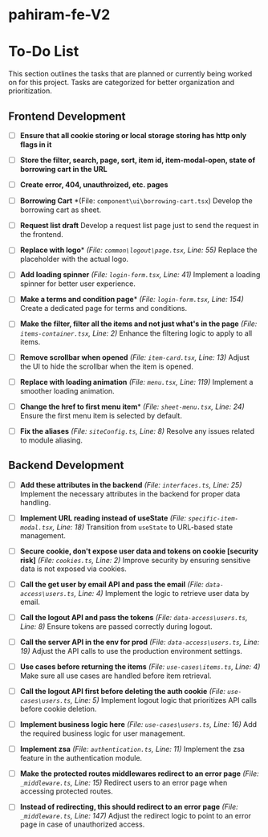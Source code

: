 # pahiram-fe-V2


# To-Do List

This section outlines the tasks that are planned or currently being worked on for this project. Tasks are categorized for better organization and prioritization.

## Frontend Development
- [ ] **Ensure that all cookie storing or local storage storing has http only flags in it**

- [ ] **Store the filter, search, page, sort, item id, item-modal-open, state of borrowing cart in the URL**

- [ ] **Create error, 404, unauthroized, etc. pages**

- [ ] **Borrowing Cart**
    *(File: `component\ui\borrowing-cart.tsx`)
    Develop the borrowing cart as sheet.

- [ ] **Request list draft**
    Develop a request list page just to send the request in the frontend.

- [ ] **Replace with logo***
  *(File: `common\logout\page.tsx`, Line: 55)*
  Replace the placeholder with the actual logo.

- [ ] **Add loading spinner**
  *(File: `login-form.tsx`, Line: 41)*
  Implement a loading spinner for better user experience.

- [ ] **Make a terms and condition page***
  *(File: `login-form.tsx`, Line: 154)*
  Create a dedicated page for terms and conditions.

- [ ] **Make the filter, filter all the items and not just what's in the page**
  *(File: `items-container.tsx`, Line: 2)*
  Enhance the filtering logic to apply to all items.

- [ ] **Remove scrollbar when opened**
  *(File: `item-card.tsx`, Line: 13)*
  Adjust the UI to hide the scrollbar when the item is opened.

- [ ] **Replace with loading animation**
  *(File: `menu.tsx`, Line: 119)*
  Implement a smoother loading animation.

- [ ] **Change the href to first menu item***
  *(File: `sheet-menu.tsx`, Line: 24)*
  Ensure the first menu item is selected by default.

- [ ] **Fix the aliases**
  *(File: `siteConfig.ts`, Line: 8)*
  Resolve any issues related to module aliasing.

## Backend Development
- [ ] **Add these attributes in the backend**
  *(File: `interfaces.ts`, Line: 25)*
  Implement the necessary attributes in the backend for proper data handling.

- [ ] **Implement URL reading instead of useState**
  *(File: `specific-item-modal.tsx`, Line: 18)*
  Transition from `useState` to URL-based state management.

- [ ] **Secure cookie, don't expose user data and tokens on cookie [security risk]**
  *(File: `cookies.ts`, Line: 2)*
  Improve security by ensuring sensitive data is not exposed via cookies.

- [ ] **Call the get user by email API and pass the email**
  *(File: `data-access\users.ts`, Line: 4)*
  Implement the logic to retrieve user data by email.

- [ ] **Call the logout API and pass the tokens**
  *(File: `data-access\users.ts`, Line: 8)*
  Ensure tokens are passed correctly during logout.

- [ ] **Call the server API in the env for prod**
  *(File: `data-access\users.ts`, Line: 19)*
  Adjust the API calls to use the production environment settings.

- [ ] **Use cases before returning the items**
  *(File: `use-cases\items.ts`, Line: 4)*
  Make sure all use cases are handled before item retrieval.

- [ ] **Call the logout API first before deleting the auth cookie**
  *(File: `use-cases\users.ts`, Line: 5)*
  Implement logout logic that prioritizes API calls before cookie deletion.

- [ ] **Implement business logic here**
  *(File: `use-cases\users.ts`, Line: 16)*
  Add the required business logic for user management.

- [ ] **Implement zsa**
  *(File: `authentication.ts`, Line: 11)*
  Implement the zsa feature in the authentication module.

- [ ] **Make the protected routes middlewares redirect to an error page**
  *(File: `_middleware.ts`, Line: 15)*
  Redirect users to an error page when accessing protected routes.

- [ ] **Instead of redirecting, this should redirect to an error page**
  *(File: `_middleware.ts`, Line: 147)*
  Adjust the redirect logic to point to an error page in case of unauthorized access.

